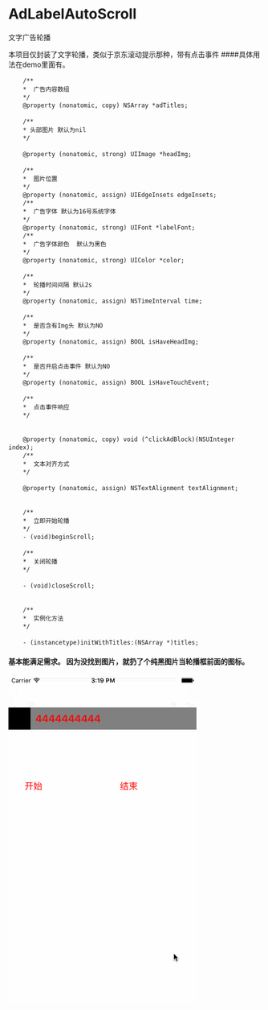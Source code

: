 # AdLabelAutoScroll
文字广告轮播

本项目仅封装了文字轮播，类似于京东滚动提示那种，带有点击事件
####具体用法在demo里面有。

        /**
        *  广告内容数组
        */
        @property (nonatomic, copy) NSArray *adTitles;

        /**
        * 头部图片 默认为nil
        */

        @property (nonatomic, strong) UIImage *headImg;

        /**
        *  图片位置
        */
        @property (nonatomic, assign) UIEdgeInsets edgeInsets;
        /**
        *  广告字体 默认为16号系统字体
        */
        @property (nonatomic, strong) UIFont *labelFont;
        /**
        *  广告字体颜色  默认为黑色
        */
        @property (nonatomic, strong) UIColor *color;

        /**
        *  轮播时间间隔 默认2s
        */
        @property (nonatomic, assign) NSTimeInterval time;

        /**
        *  是否含有Img头 默认为NO
        */
        @property (nonatomic, assign) BOOL isHaveHeadImg;

        /**
        *  是否开启点击事件 默认为NO
        */
        @property (nonatomic, assign) BOOL isHaveTouchEvent;

        /**
        *  点击事件响应
        */


        @property (nonatomic, copy) void (^clickAdBlock)(NSUInteger index);
        /**
        *  文本对齐方式
        */

        @property (nonatomic, assign) NSTextAlignment textAlignment;


        /**
        *  立即开始轮播
        */
        - (void)beginScroll;

        /**
        *  关闭轮播
        */

        - (void)closeScroll;


        /**
        *  实例化方法
        */

        - (instancetype)initWithTitles:(NSArray *)titles;

#### 基本能满足需求。 因为没找到图片，就扔了个纯黑图片当轮播框前面的图标。



![image](https://github.com/HRongChen/AdLabelAutoScroll/blob/master/AutoAdLabelScroll/Page.gif)

